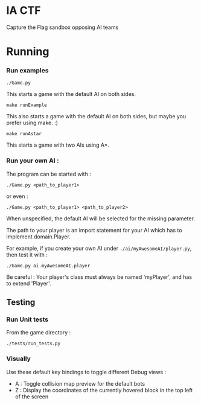 # IA CTF

Capture the Flag sandbox opposing AI teams

# Running

### Run examples

`./Game.py`

This starts a game with the default AI on both sides.

`make runExample`

This also starts a game with the default AI on both sides, but maybe you prefer using make. :)

`make runAstar`

This starts a game with two AIs using A*.

### Run your own AI :

The program can be started with :

`./Game.py <path_to_player1>`

or even :

`./Game.py <path_to_player1> <path_to_player2>`

When unspecified, the default AI will be selected for the missing parameter.

The path to your player is an import statement for your AI which has to implement domain.Player.

For example, if you create your own AI under `./ai/myAwesomeAI/player.py`, then test it with :

`./Game.py ai.myAwesomeAI.player`

Be careful : Your player's class must always be named 'myPlayer', and has to extend 'Player'.

## Testing

### Run Unit tests

From the game directory :

`./tests/run_tests.py`

### Visually

Use these default key bindings to toggle different Debug views :

- A : Toggle collision map preview for the default bots
- Z : Display the coordinates of the currently hovered block in the top left of the screen
